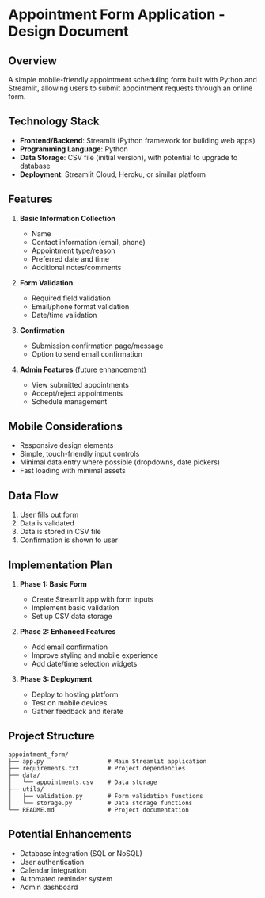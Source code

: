 # Appointment Form Application - Design Document

## Overview
A simple mobile-friendly appointment scheduling form built with Python and Streamlit, allowing users to submit appointment requests through an online form.

## Technology Stack
- **Frontend/Backend**: Streamlit (Python framework for building web apps)
- **Programming Language**: Python
- **Data Storage**: CSV file (initial version), with potential to upgrade to database
- **Deployment**: Streamlit Cloud, Heroku, or similar platform

## Features
1. **Basic Information Collection**
   - Name
   - Contact information (email, phone)
   - Appointment type/reason
   - Preferred date and time
   - Additional notes/comments

2. **Form Validation**
   - Required field validation
   - Email/phone format validation
   - Date/time validation

3. **Confirmation**
   - Submission confirmation page/message
   - Option to send email confirmation

4. **Admin Features** (future enhancement)
   - View submitted appointments
   - Accept/reject appointments
   - Schedule management

## Mobile Considerations
- Responsive design elements
- Simple, touch-friendly input controls
- Minimal data entry where possible (dropdowns, date pickers)
- Fast loading with minimal assets

## Data Flow
1. User fills out form
2. Data is validated
3. Data is stored in CSV file
4. Confirmation is shown to user

## Implementation Plan
1. **Phase 1: Basic Form**
   - Create Streamlit app with form inputs
   - Implement basic validation
   - Set up CSV data storage

2. **Phase 2: Enhanced Features**
   - Add email confirmation
   - Improve styling and mobile experience
   - Add date/time selection widgets

3. **Phase 3: Deployment**
   - Deploy to hosting platform
   - Test on mobile devices
   - Gather feedback and iterate

## Project Structure
```
appointment_form/
├── app.py                  # Main Streamlit application
├── requirements.txt        # Project dependencies
├── data/
│   └── appointments.csv    # Data storage
├── utils/
│   ├── validation.py       # Form validation functions
│   └── storage.py          # Data storage functions
└── README.md               # Project documentation
```

## Potential Enhancements
- Database integration (SQL or NoSQL)
- User authentication
- Calendar integration
- Automated reminder system
- Admin dashboard 